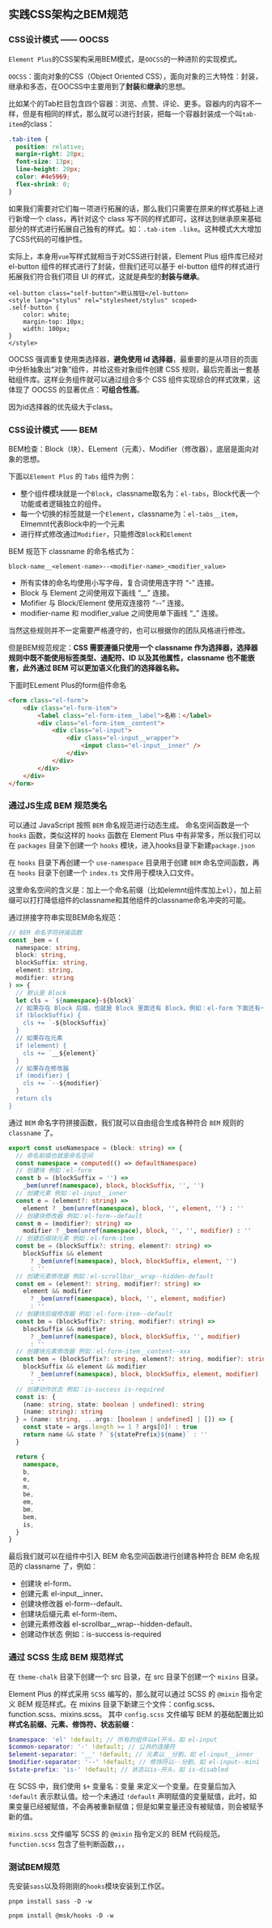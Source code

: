 ## 实践CSS架构之BEM规范

### CSS设计模式 —— OOCSS

`Element Plus`的CSS架构采用BEM模式，是`OOCSS`的一种进阶的实现模式。

`OOCSS`：面向对象的CSS（Object Oriented CSS），面向对象的三大特性：封装，继承和多态，在OOCSS中主要用到了**封装**和**继承**的思想。

比如某个的Tab栏目包含四个容器：浏览、点赞、评论、更多。容器内的内容不一样，但是有相同的样式，那么就可以进行封装，把每一个容器封装成一个叫`tab-item`的class：

~~~css
.tab-item {
  position: relative;
  margin-right: 20px;
  font-size: 13px;
  line-height: 20px;
  color: #4e5969;
  flex-shrink: 0;
}
~~~

如果我们需要对它们每一项进行拓展的话，那么我们只需要在原来的样式基础上进行新增一个 class，再针对这个 class 写不同的样式即可，这样达到继承原来基础部分的样式进行拓展自己独有的样式。如：`.tab-item .like`。这种模式大大增加了CSS代码的可维护性。

实际上，本身用`vue`写样式就相当于对CSS进行封装，Element Plus 组件库已经对 el-button 组件的样式进行了封装，但我们还可以基于 el-button 组件的样式进行拓展我们符合我们项目 UI 的样式，这就是典型的**封装与继承**。

~~~vue
<el-button class="self-button">默认按钮</el-button>
<style lang="stylus" rel="stylesheet/stylus" scoped>
.self-button {
    color: white;
    margin-top: 10px;
    width: 100px;
}
</style>
~~~

OOCSS 强调重复使用类选择器，**避免使用 id 选择器**，最重要的是从项目的页面中分析抽象出“对象”组件，并给这些对象组件创建 CSS 规则，最后完善出一套基础组件库。这样业务组件就可以通过组合多个 CSS 组件实现综合的样式效果，这体现了 OOCSS 的显著优点：**可组合性高**。

因为id选择器的优先级大于class。

### CSS设计模式 —— BEM

BEM检查：Block（块）、ELement（元素）、Modifier（修改器），底层是面向对象的思想。

下面以`Element Plus` 的 `Tabs` 组件为例：

+ 整个组件模块就是一个`Block`，classname取名为：`el-tabs`，Block代表一个功能或者逻辑独立的组件。
+ 每一个切换的标签就是一个`Element`，classname为：`el-tabs__item`，Elmemnt代表Block中的一个元素
+ 进行样式修改通过`Modifier`，只能修改`Block`和`Element`

BEM 规范下 classname 的命名格式为：

`block-name__<element-name>--<modifier-name>_<modifier_value>`

+ 所有实体的命名均使用小写字母，复合词使用连字符 “-” 连接。
+ Block 与 Element 之间使用双下画线 “__” 连接。
+ Mofifier 与 Block/Element 使用双连接符 “--” 连接。
+ modifier-name 和 modifier_value 之间使用单下画线 “_” 连接。
  
当然这些规则并不一定需要严格遵守的，也可以根据你的团队风格进行修改。

但是BEM规范规定：**CSS 需要遵循只使用一个 classname 作为选择器，选择器规则中既不能使用标签类型、通配符、ID 以及其他属性，classname 也不能嵌套，此外通过 BEM 可以更加语义化我们的选择器名称。**

下面时ELement Plus的form组件命名

~~~html
<form class="el-form">
    <div class="el-form-item">
        <label class="el-form-item__label">名称：</label>
        <div class="el-form-item__content">
            <div class="el-input">
                <div class="el-input__wrapper">
                    <input class="el-input__inner" />
                </div>
            </div>
        </div>
    </div>
</form>
~~~

### 通过JS生成 BEM 规范类名

可以通过 JavaScript 按照 `BEM` 命名规范进行动态生成。 命名空间函数是一个 `hooks` 函数，类似这样的 `hooks` 函数在 Element Plus 中有非常多，所以我们可以在 `packages` 目录下创建一个 `hooks` 模块，进入hooks目录下新建`package.json`

在 `hooks` 目录下再创建一个 `use-namespace` 目录用于创建 `BEM` 命名空间函数，再在 `hooks` 目录下创建一个 `index.ts` 文件用于模块入口文件。

这里命名空间的含义是：加上一个命名前缀（比如elemnt组件库加上`el`），加上前缀可以打打降低组件的classname和其他组件的classname命名冲突的可能。

通过拼接字符串实现BEM命名规范：

~~~ts
// BEM 命名字符拼接函数
const _bem = (
  namespace: string,
  block: string,
  blockSuffix: string,
  element: string,
  modifier: string
) => {
  // 默认是 Block
  let cls = `${namespace}-${block}`
  // 如果存在 Block 后缀，也就是 Block 里面还有 Block，例如：el-form 下面还有一个 el-form-item
  if (blockSuffix) {
    cls += `-${blockSuffix}`
  }
  // 如果存在元素
  if (element) {
    cls += `__${element}`
  }
  // 如果存在修改器
  if (modifier) {
    cls += `--${modifier}`
  }
  return cls
}
~~~

通过 `BEM` 命名字符拼接函数，我们就可以自由组合生成各种符合 `BEM` 规则的 `classname` 了。

~~~ts
export const useNamespace = (block: string) => {
  // 命名前缀也就是命名空间
  const namespace = computed(() => defaultNamespace)
  // 创建块 例如：el-form
  const b = (blockSuffix = '') =>
    _bem(unref(namespace), block, blockSuffix, '', '')
  // 创建元素 例如：el-input__inner
  const e = (element?: string) =>
    element ? _bem(unref(namespace), block, '', element, '') : ''
  // 创建块修改器 例如：el-form--default
  const m = (modifier?: string) =>
    modifier ? _bem(unref(namespace), block, '', '', modifier) : ''
  // 创建后缀块元素 例如：el-form-item
  const be = (blockSuffix?: string, element?: string) =>
    blockSuffix && element
      ? _bem(unref(namespace), block, blockSuffix, element, '')
      : ''
  // 创建元素修改器 例如：el-scrollbar__wrap--hidden-default
  const em = (element?: string, modifier?: string) =>
    element && modifier
      ? _bem(unref(namespace), block, '', element, modifier)
      : ''
  // 创建块后缀修改器 例如：el-form-item--default
  const bm = (blockSuffix?: string, modifier?: string) =>
    blockSuffix && modifier
      ? _bem(unref(namespace), block, blockSuffix, '', modifier)
      : ''
  // 创建块元素修改器 例如：el-form-item__content--xxx
  const bem = (blockSuffix?: string, element?: string, modifier?: string) =>
    blockSuffix && element && modifier
      ? _bem(unref(namespace), block, blockSuffix, element, modifier)
      : ''
  // 创建动作状态 例如：is-success is-required
  const is: {
    (name: string, state: boolean | undefined): string
    (name: string): string
  } = (name: string, ...args: [boolean | undefined] | []) => {
    const state = args.length >= 1 ? args[0]! : true
    return name && state ? `${statePrefix}${name}` : ''
  }

  return {
    namespace,
    b,
    e,
    m,
    be,
    em,
    bm,
    bem,
    is,
  }
}
~~~

最后我们就可以在组件中引入 BEM 命名空间函数进行创建各种符合 BEM 命名规范的 classname 了，例如：

+ 创建块 el-form、
+ 创建元素 el-input__inner、
+ 创建块修改器 el-form--default、
+ 创建块后缀元素 el-form-item、
+ 创建元素修改器 el-scrollbar__wrap--hidden-default、
+ 创建动作状态 例如：is-success is-required

### 通过 SCSS 生成 BEM 规范样式

在 `theme-chalk` 目录下创建一个 src 目录，在 src 目录下创建一个 `mixins` 目录。

Element Plus 的样式采用 `SCSS` 编写的，那么就可以通过 SCSS 的 `@mixin` 指令定义 BEM 规范样式。在 mixins 目录下新建三个文件：config.scss、function.scss、mixins.scss。 其中 `config.scss` 文件编写 BEM 的基础配置比如**样式名前缀、元素、修饰符、状态前缀**：

~~~scss
$namespace: 'el' !default; // 所有的组件以el开头，如 el-input
$common-separator: '-' !default; // 公共的连接符
$element-separator: '__' !default; // 元素以__分割，如 el-input__inner
$modifier-separator: '--' !default; // 修饰符以--分割，如 el-input--mini
$state-prefix: 'is-' !default; // 状态以is-开头，如 is-disabled
~~~

在 SCSS 中，我们使用 `$+` 变量名：变量 来定义一个变量。在变量后加入 `!default` 表示默认值。给一个未通过 `!default` 声明赋值的变量赋值，此时，如果变量已经被赋值，不会再被重新赋值；但是如果变量还没有被赋值，则会被赋予新的值。

`mixins.scss` 文件编写 SCSS 的 `@mixin` 指令定义的 BEM 代码规范。
`function.scss` 包含了些判断函数，，，

### 测试BEM规范

先安装`sass`以及将刚刚的`hooks`模块安装到工作区。

`pnpm install sass -D -w`

`pnpm install @msk/hooks -D -w`
